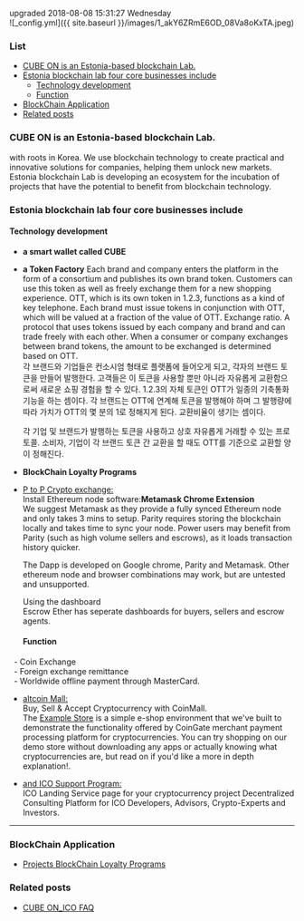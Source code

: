 
upgraded 2018-08-08 15:31:27 Wednesday  
![_config.yml]({{ site.baseurl }}/images/1_akY6ZRmE6OD_08Va8oKxTA.jpeg)  
### List
- [CUBE ON is an Estonia-based blockchain Lab.](#cube-on-is-an-estonia-based-blockchain-lab)
- [Estonia blockchain lab four core businesses include](#estonia-blockchain-lab-four-core-businesses-include)
  * [Technology development](#technology-development)
  * [Function](#function)
- [BlockChain Application](#blockchain-application)
- [Related posts](#related-posts)


### CUBE ON is an Estonia-based blockchain Lab.   
with roots in Korea. We use blockchain technology to create practical and innovative solutions for companies, helping them unlock new markets. Estonia blockchain Lab is developing an ecosystem for the incubation of projects that have the potential to benefit from blockchain technology.

### Estonia blockchain lab four core businesses include  
#### Technology development
 - **a smart wallet called CUBE**
 - **a Token Factory**
   Each brand and company enters the platform in the form of a consortium and publishes its own brand token. Customers can use this
   token as well as freely exchange them for a new shopping experience. OTT, which is its own token in 1.2.3, functions as a kind of 
   key telephone. Each brand must issue tokens in conjunction with OTT, which will be valued at a fraction of the value of OTT. 
   Exchange ratio.
   A protocol that uses tokens issued by each company and brand and can trade freely with each other. When a consumer or company
   exchanges between brand tokens, the amount to be exchanged is determined based on OTT.  
   각 브랜드와 기업들은 컨소시엄 형태로 플랫폼에 들어오게 되고, 각자의 브랜드 토큰을 만들어 발행한다. 고객들은 이 토큰을 사용할 뿐만 아니라 
   자유롭게 교환함으로써 새로운 쇼핑 경험을 할 수 있다. 1.2.3의 자체 토큰인 OTT가 일종의 기축통화 기능을 하는 셈이다. 각 브랜드는 OTT에 연계해 
   토큰을 발행해야 하며 그 발행량에 따라 가치가 OTT의 몇 분의 1로 정해지게 된다. 교환비율이 생기는 셈이다. 

   각 기업 및 브랜드가 발행하는 토큰을 사용하고 상호 자유롭게 거래할 수 있는 프로토콜. 소비자, 기업이 각 브랜드 토큰 간 교환을 할 때도 OTT를 
   기준으로 교환할 양이 정해진다.   

 - **BlockChain Loyalty Programs**
 - [P to P Crypto exchange:](https://github.com/wooriapt/Peer-to-Peer-Crypto-exchange "P to P Crypto exchange")  
   Install Ethereum node software:**Metamask Chrome Extension**  
   We suggest Metamask as they provide a fully synced Ethereum node and only takes 3 mins to setup. 
   Parity requires storing the   blockchain locally and takes time to sync your node. Power users may benefit from Parity 
   (such as high volume sellers and escrows), as it loads transaction history quicker.

   The Dapp is developed on Google chrome, Parity and Metamask. Other ethereum node and browser combinations may work, 
   but are untested and unsupported.

   Using the dashboard  
   Escrow Ether has seperate dashboards for buyers, sellers and escrow agents.  
   
   #### Function
       - Coin Exchange  
       - Foreign exchange remittance  
       - Worldwide offline payment through MasterCard.
     
     
 - [altcoin Mall:](https://github.com/wooriapt/Coin-Mall "altcoin Mall:")   
   Buy, Sell & Accept Cryptocurrency with CoinMall.  
   The [Example Store](https://example.coingate.com/ "Example Store") is a simple e-shop environment that we've built to demonstrate the    functionality offered by CoinGate merchant payment processing platform for cryptocurrencies. You can try shopping on our demo store
   without downloading any apps or actually knowing what cryptocurrencies are, but read on if you'd like a more in depth explanation!.
   
 - [and ICO Support Program:](http://cubeon.co.in "and ICO Support Program:")    
   ICO Landing Service page for your cryptocurrency project
   Decentralized Consulting Platform for ICO Developers, Advisors, Crypto-Experts and Investors.  

---
### BlockChain Application
- [Projects BlockChain Loyalty Programs](https://wooriapt.github.io/wooriapt.github.io/Loyalty-Programsv/ "Projects BlockChain Loyalty Programs")  


### Related posts  
- [CUBE ON_ICO FAQ](https://wooriapt.github.io/wooriapt.github.io/CUBE_ON_ICO_FAQ/ "FAQ")
